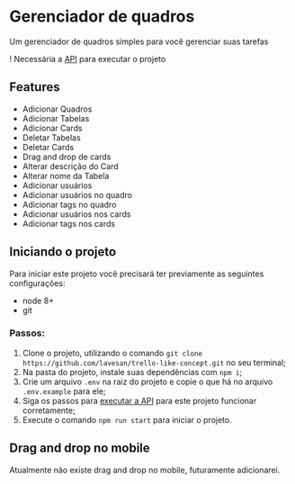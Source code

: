 # Gerenciador de quadros

Um gerenciador de quadros simples para você gerenciar suas tarefas

! Necessária a [API](https://github.com/lavesan/trello-like-concept-api) para executar o projeto

## Features

- Adicionar Quadros
- Adicionar Tabelas
- Adicionar Cards
- Deletar Tabelas
- Deletar Cards
- Drag and drop de cards
- Alterar descrição do Card
- Alterar nome da Tabela
- Adicionar usuários
- Adicionar usuários no quadro
- Adicionar tags no quadro
- Adicionar usuários nos cards
- Adicionar tags nos cards

## Iniciando o projeto

Para iniciar este projeto você precisará ter previamente as seguintes configurações:

- node 8+
- git

### Passos:

1. Clone o projeto, utilizando o comando `git clone https://github.com/lavesan/trello-like-concept.git` no seu terminal;
2. Na pasta do projeto, instale suas dependências com `npm i`;
3. Crie um arquivo `.env` na raiz do projeto e copie o que há no arquivo `.env.example` para ele;
4. Siga os passos para [executar a API](https://github.com/lavesan/trello-like-concept-api) para este projeto funcionar corretamente;
5. Execute o comando `npm run start` para iniciar o projeto.

## Drag and drop no mobile

Atualmente não existe drag and drop no mobile, futuramente adicionarei.

